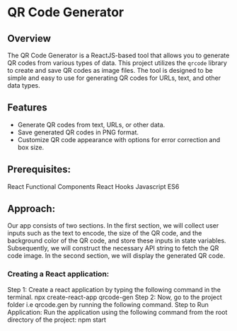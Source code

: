 # QR Code Generator

## Overview

The QR Code Generator is a ReactJS-based tool that allows you to generate QR codes from various types of data. This project utilizes the `qrcode` library to create and save QR codes as image files. The tool is designed to be simple and easy to use for generating QR codes for URLs, text, and other data types.

## Features

- Generate QR codes from text, URLs, or other data.
- Save generated QR codes in PNG format.
- Customize QR code appearance with options for error correction and box size.

## Prerequisites:
React
Functional Components
React Hooks
Javascript ES6

## Approach:
Our app consists of two sections. In the first section, we will collect user inputs such as the text to encode, the size of the QR code, and the background color of the QR code, and store these inputs in state variables. Subsequently, we will construct the necessary API string to fetch the QR code image. In the second section, we will display the generated QR code.

### Creating a React application:

Step 1: Create a react application by typing the following command in the terminal.
npx create-react-app qrcode-gen
Step 2: Now, go to the project folder i.e qrcode.gen by running the following command.
Step to Run Application: Run the application using the following command from the root directory of the project:
npm start


